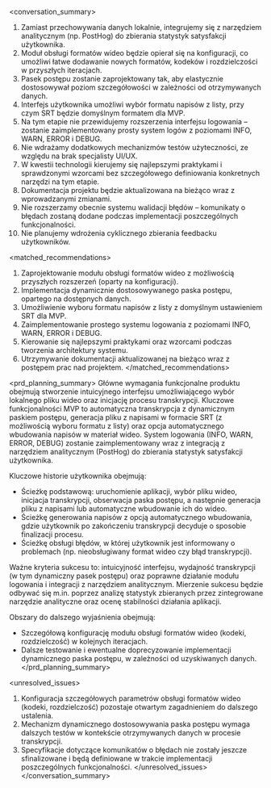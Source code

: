 <conversation_summary>
<decisions>
1. Zamiast przechowywania danych lokalnie, integrujemy się z narzędziem analitycznym (np. PostHog) do zbierania statystyk satysfakcji użytkownika.  
2. Moduł obsługi formatów wideo będzie opierał się na konfiguracji, co umożliwi łatwe dodawanie nowych formatów, kodeków i rozdzielczości w przyszłych iteracjach.  
3. Pasek postępu zostanie zaprojektowany tak, aby elastycznie dostosowywał poziom szczegółowości w zależności od otrzymywanych danych.  
4. Interfejs użytkownika umożliwi wybór formatu napisów z listy, przy czym SRT będzie domyślnym formatem dla MVP.  
5. Na tym etapie nie przewidujemy rozszerzenia interfejsu logowania – zostanie zaimplementowany prosty system logów z poziomami INFO, WARN, ERROR i DEBUG.  
6. Nie wdrażamy dodatkowych mechanizmów testów użyteczności, ze względu na brak specjalisty UI/UX.  
7. W kwestii technologii kierujemy się najlepszymi praktykami i sprawdzonymi wzorcami bez szczegółowego definiowania konkretnych narzędzi na tym etapie.  
8. Dokumentacja projektu będzie aktualizowana na bieżąco wraz z wprowadzanymi zmianami.  
9. Nie rozszerzamy obecnie systemu walidacji błędów – komunikaty o błędach zostaną dodane podczas implementacji poszczególnych funkcjonalności.  
10. Nie planujemy wdrożenia cyklicznego zbierania feedbacku użytkowników.
</decisions>

<matched_recommendations>
1. Zaprojektowanie modułu obsługi formatów wideo z możliwością przyszłych rozszerzeń (oparty na konfiguracji).  
2. Implementacja dynamicznie dostosowywanego paska postępu, opartego na dostępnych danych.  
3. Umożliwienie wyboru formatu napisów z listy z domyślnym ustawieniem SRT dla MVP.  
4. Zaimplementowanie prostego systemu logowania z poziomami INFO, WARN, ERROR i DEBUG.  
5. Kierowanie się najlepszymi praktykami oraz wzorcami podczas tworzenia architektury systemu.  
6. Utrzymywanie dokumentacji aktualizowanej na bieżąco wraz z postępem prac nad projektem.
</matched_recommendations>

<prd_planning_summary>
Główne wymagania funkcjonalne produktu obejmują stworzenie intuicyjnego interfejsu umożliwiającego wybór lokalnego pliku wideo oraz inicjację procesu transkrypcji. Kluczowe funkcjonalności MVP to automatyczna transkrypcja z dynamicznym paskiem postępu, generacja pliku z napisami w formacie SRT (z możliwością wyboru formatu z listy) oraz opcja automatycznego wbudowania napisów w materiał wideo. System logowania (INFO, WARN, ERROR, DEBUG) zostanie zaimplementowany wraz z integracją z narzędziem analitycznym (PostHog) do zbierania statystyk satysfakcji użytkownika.

Kluczowe historie użytkownika obejmują:
- Ścieżkę podstawową: uruchomienie aplikacji, wybór pliku wideo, inicjacja transkrypcji, obserwacja paska postępu, a następnie generacja pliku z napisami lub automatyczne wbudowanie ich do wideo.
- Ścieżkę generowania napisów z opcją automatycznego wbudowania, gdzie użytkownik po zakończeniu transkrypcji decyduje o sposobie finalizacji procesu.
- Ścieżkę obsługi błędów, w której użytkownik jest informowany o problemach (np. nieobsługiwany format wideo czy błąd transkrypcji).

Ważne kryteria sukcesu to: intuicyjność interfejsu, wydajność transkrypcji (w tym dynamiczny pasek postępu) oraz poprawne działanie modułu logowania i integracji z narzędziem analitycznym. Mierzenie sukcesu będzie odbywać się m.in. poprzez analizę statystyk zbieranych przez zintegrowane narzędzie analityczne oraz ocenę stabilności działania aplikacji.

Obszary do dalszego wyjaśnienia obejmują:
- Szczegółową konfigurację modułu obsługi formatów wideo (kodeki, rozdzielczość) w kolejnych iteracjach.
- Dalsze testowanie i ewentualne doprecyzowanie implementacji dynamicznego paska postępu, w zależności od uzyskiwanych danych.
</prd_planning_summary>

<unresolved_issues>
1. Konfiguracja szczegółowych parametrów obsługi formatów wideo (kodeki, rozdzielczość) pozostaje otwartym zagadnieniem do dalszego ustalenia.  
2. Mechanizm dynamicznego dostosowywania paska postępu wymaga dalszych testów w kontekście otrzymywanych danych w procesie transkrypcji.  
3. Specyfikacje dotyczące komunikatów o błędach nie zostały jeszcze sfinalizowane i będą definiowane w trakcie implementacji poszczególnych funkcjonalności.
</unresolved_issues>
</conversation_summary>

